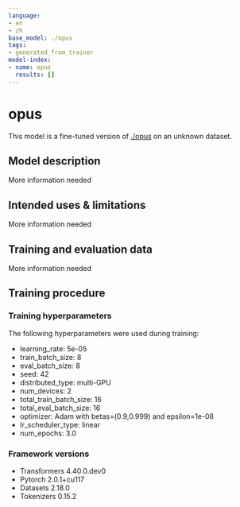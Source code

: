 ```yaml
---
language:
- en
- zh
base_model: ./opus
tags:
- generated_from_trainer
model-index:
- name: opus
  results: []
---
```


<!-- This model card has been generated automatically according to the information the Trainer had access to. You
should probably proofread and complete it, then remove this comment. -->

# opus

This model is a fine-tuned version of [./opus](https://huggingface.co/./opus) on an unknown dataset.

## Model description

More information needed

## Intended uses & limitations

More information needed

## Training and evaluation data

More information needed

## Training procedure

### Training hyperparameters

The following hyperparameters were used during training:
- learning_rate: 5e-05
- train_batch_size: 8
- eval_batch_size: 8
- seed: 42
- distributed_type: multi-GPU
- num_devices: 2
- total_train_batch_size: 16
- total_eval_batch_size: 16
- optimizer: Adam with betas=(0.9,0.999) and epsilon=1e-08
- lr_scheduler_type: linear
- num_epochs: 3.0

### Framework versions

- Transformers 4.40.0.dev0
- Pytorch 2.0.1+cu117
- Datasets 2.18.0
- Tokenizers 0.15.2
